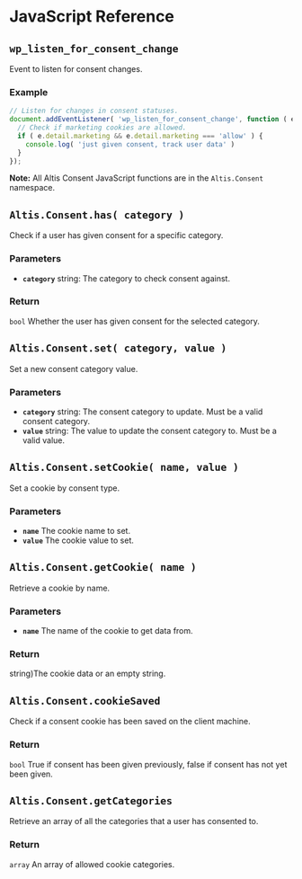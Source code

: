 # JavaScript Reference

## `wp_listen_for_consent_change`

Event to listen for consent changes.

### Example

```js
// Listen for changes in consent statuses.
document.addEventListener( 'wp_listen_for_consent_change', function ( e ) {
  // Check if marketing cookies are allowed.
  if ( e.detail.marketing && e.detail.marketing === 'allow' ) {
    console.log( 'just given consent, track user data' )
  }
});
```

**Note:** All Altis Consent JavaScript functions are in the `Altis.Consent` namespace.

## `Altis.Consent.has( category )`

Check if a user has given consent for a specific category.

### Parameters

* **`category`** string: The category to check consent against.

### Return

`bool` Whether the user has given consent for the selected category.

## `Altis.Consent.set( category, value )`

Set a new consent category value.

### Parameters

* **`category`** string: The consent category to update. Must be a valid consent category.
* **`value`** string: The value to update the consent category to. Must be a valid value.

## `Altis.Consent.setCookie( name, value )`

Set a cookie by consent type.

### Parameters

* **`name`** The cookie name to set.
* **`value`** The cookie value to set.

## `Altis.Consent.getCookie( name )`

Retrieve a cookie by name.

### Parameters

* **`name`** The name of the cookie to get data from.

### Return

string)The cookie data or an empty string.

## `Altis.Consent.cookieSaved`

Check if a consent cookie has been saved on the client machine.

### Return

`bool` True if consent has been given previously, false if consent has not yet been given.

## `Altis.Consent.getCategories`

Retrieve an array of all the categories that a user has consented to.

### Return

`array` An array of allowed cookie categories.

<!-- markdownlint-disable-file MD024 -->
